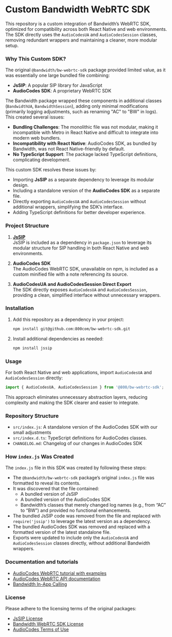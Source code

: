 # Custom Bandwidth WebRTC SDK

This repository is a custom integration of Bandwidth’s WebRTC SDK, optimized for compatibility across both React Native and web environments. The SDK directly uses the `AudioCodesUA` and `AudioCodesSession` classes, removing redundant wrappers and maintaining a cleaner, more modular setup.

### Why This Custom SDK?

The original `@bandwidth/bw-webrtc-sdk` package provided limited value, as it was essentially one large bundled file combining:
- **JsSIP**: A popular SIP library for JavaScript
- **AudioCodes SDK**: A proprietary WebRTC SDK

The Bandwidth package wrapped these components in additional classes (`BandwidthUA`, `BandwidthSession`), adding only minimal modifications (primarily logging adjustments, such as renaming "AC" to "BW" in logs). This created several issues:
- **Bundling Challenges**: The monolithic file was not modular, making it incompatible with Metro in React Native and difficult to integrate into modern web bundlers.
- **Incompatibility with React Native**: AudioCodes SDK, as bundled by Bandwidth, was not React Native-friendly by default.
- **No TypeScript Support**: The package lacked TypeScript definitions, complicating development.

This custom SDK resolves these issues by:
- Importing **JsSIP** as a separate dependency to leverage its modular design.
- Including a standalone version of the **AudioCodes SDK** as a separate file.
- Directly exporting `AudioCodesUA` and `AudioCodesSession` without additional wrappers, simplifying the SDK’s interface.
- Adding TypeScript definitions for better developer experience.

### Project Structure

1. **[JsSIP](https://www.npmjs.com/package/jssip)**  
   JsSIP is included as a dependency in `package.json` to leverage its modular structure for SIP handling in both React Native and web environments.

2. **AudioCodes SDK**  
   The AudioCodes WebRTC SDK, unavailable on npm, is included as a custom minified file with a note referencing its source.

3. **AudioCodesUA and AudioCodesSession Direct Export**  
   The SDK directly exposes `AudioCodesUA` and `AudioCodesSession`, providing a clean, simplified interface without unnecessary wrappers.

### Installation

1. Add this repository as a dependency in your project:
   ```sh
   npm install git@github.com:800com/bw-webrtc-sdk.git
   ```

2. Install additional dependencies as needed:
   ```sh
   npm install jssip
   ```

### Usage

For both React Native and web applications, import `AudioCodesUA` and `AudioCodesSession` directly:

```typescript
import { AudioCodesUA, AudioCodesSession } from '@800/bw-webrtc-sdk';
```

This approach eliminates unnecessary abstraction layers, reducing complexity and making the SDK clearer and easier to integrate.

### Repository Structure

- `src/index.js`: A standalone version of the AudioCodes SDK with our small adjustments
- `src/index.d.ts`: TypeScript definitions for AudioCodes classes.
- `CHANGELOG.md`: Changelog of our changes in AudioCodes SDK

### How `index.js` Was Created

The `index.js` file in this SDK was created by following these steps:
- The `@bandwidth/bw-webrtc-sdk` package’s original `index.js` file was formatted to reveal its contents.
- It was discovered that the file contained:
  - A bundled version of JsSIP
  - A bundled version of the AudioCodes SDK
  - Bandwidth’s classes that merely changed log names (e.g., from “AC” to “BW”) and provided no functional enhancements.
- The bundled JsSIP code was removed from the file and replaced with `require('jssip')` to leverage the latest version as a dependency.
- The bundled AudioCodes SDK was removed and replaced with a formatted version of the latest standalone file.
- Exports were updated to include only the `AudioCodesUA` and `AudioCodesSession` classes directly, without additional Bandwidth wrappers.

### Documentation and tutorials

- [AudioCodes WebRTC tutorial with examples](https://demo.webrtc.audiocodes.com/sdk/webrtc-api-base/examples/tutorial.html)
- [AudioCodes WebRTC API documentation](https://www.audiocodes.com/media/13433/webrtc-web-browser-client-sdk-api-reference-guide.pdf)
- [Bandwidth In-App Calling](https://dev.bandwidth.com/docs/voice/guides/inAppCallingUS/)

### License

Please adhere to the licensing terms of the original packages:
- [JsSIP License](https://www.npmjs.com/package/jssip)
- [Bandwidth WebRTC SDK License](https://www.bandwidth.com/)
- [AudioCodes Terms of Use](https://audiocodes.com/)